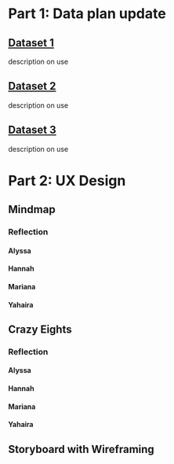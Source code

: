 # Part 1: Data plan update
## [Dataset 1](link)
description on use
## [Dataset 2](link)
description on use
## [Dataset 3](link)
description on use

# Part 2: UX Design

## Mindmap
### Reflection

#### Alyssa 

#### Hannah

#### Mariana

#### Yahaira

## Crazy Eights 
### Reflection

#### Alyssa 

#### Hannah

#### Mariana

#### Yahaira

## Storyboard with Wireframing
